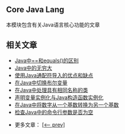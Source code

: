 ## Core Java Lang

本模块包含有关Java语言核心功能的文章

## 相关文章

+ [Java中==和equals()的区别](docs/Java中==和equals()的区别.md)
+ [Java中的无穷大](docs/Java中的无穷大.md)
+ [使用Java通配符导入的优点和缺点](docs/使用Java通配符导入的优点和缺点.md)
+ [在Java中切换布尔变量](docs/在Java中切换布尔变量.md)
+ [在Java中处理具有相同名称的类](docs/在Java中处理具有相同名称的类.md)
+ [声明变量实例化与Java构造函数实例化](docs/声明变量实例化与Java构造函数实例化.md)
+ [在Java中将数字从一个基数转换为另一个基数](docs/在Java中将数字从一个基数转换为另一个基数.md)
+ [检查Java中的命令行参数是否为空](docs/检查Java中的命令行参数是否为空.md)

- 更多文章： [[<-- prev]](../java-lang-4/README.md)